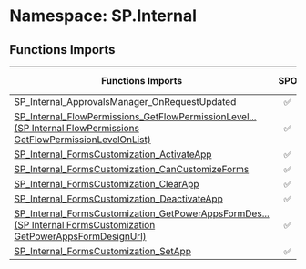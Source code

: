 # Namespace: SP.Internal

## Functions Imports

Functions Imports | SPO | SP 2019 | SP 2016 | SP 2013
----------|:---:|:-------:|:-------:|:-------:
SP_Internal_ApprovalsManager_OnRequestUpdated | ✅ | ❌ | ❌ | ❌
[<span title="SP_Internal_FlowPermissions_GetFlowPermissionLevelOnList">SP_Internal_FlowPermissions_GetFlowPermissionLevel...</span> (SP Internal FlowPermissions GetFlowPermissionLevelOnList)](./Functions/SP_Internal_FlowPermissions_GetFlowPermissionLevelOnList.md) | ✅ | ✅ | ❌ | ❌
[SP_Internal_FormsCustomization_ActivateApp](./Functions/SP_Internal_FormsCustomization_ActivateApp.md) | ✅ | ✅ | ❌ | ❌
[SP_Internal_FormsCustomization_CanCustomizeForms](./Functions/SP_Internal_FormsCustomization_CanCustomizeForms.md) | ✅ | ✅ | ❌ | ❌
[SP_Internal_FormsCustomization_ClearApp](./Functions/SP_Internal_FormsCustomization_ClearApp.md) | ✅ | ✅ | ❌ | ❌
[SP_Internal_FormsCustomization_DeactivateApp](./Functions/SP_Internal_FormsCustomization_DeactivateApp.md) | ✅ | ✅ | ❌ | ❌
[<span title="SP_Internal_FormsCustomization_GetPowerAppsFormDesignUrl">SP_Internal_FormsCustomization_GetPowerAppsFormDes...</span> (SP Internal FormsCustomization GetPowerAppsFormDesignUrl)](./Functions/SP_Internal_FormsCustomization_GetPowerAppsFormDesignUrl.md) | ✅ | ✅ | ❌ | ❌
[SP_Internal_FormsCustomization_SetApp](./Functions/SP_Internal_FormsCustomization_SetApp.md) | ✅ | ✅ | ❌ | ❌